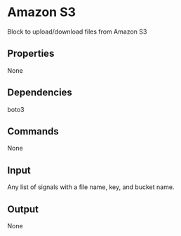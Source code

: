 Amazon S3
===========

Block to upload/download files from Amazon S3

Properties
--------------
None

Dependencies
----------------
boto3

Commands
----------------
None

Input
-------
Any list of signals with a file name, key, and bucket name.

Output
---------
None